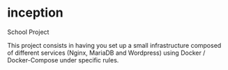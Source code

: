 # inception
School Project

This project consists in having you set up a small infrastructure composed of different services (Nginx, MariaDB and Wordpress) using Docker / Docker-Compose under specific rules.
